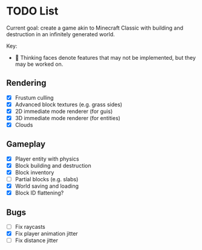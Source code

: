 
# TODO List

Current goal: create a game akin to Minecraft Classic with building and destruction in an infinitely generated world.

Key:
- 🤔 Thinking faces denote features that may not be implemented, but they may be worked on.

## Rendering
- [x] Frustum culling
- [x] Advanced block textures (e.g. grass sides)
- [x] 2D immediate mode renderer (for guis)
- [x] 3D immediate mode renderer (for entities)
- [x] Clouds

## Gameplay
- [x] Player entity with physics
- [x] Block building and destruction
- [x] Block inventory
- [ ] Partial blocks (e.g. slabs)
- [x] World saving and loading
- [x] Block ID flattening? 

## Bugs
- [ ] Fix raycasts
- [x] Fix player animation jitter
- [ ] Fix distance jitter
